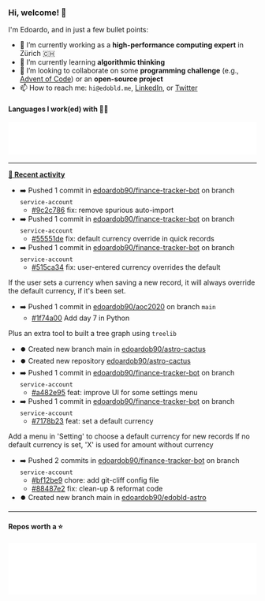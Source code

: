 ### Hi, welcome! 👋 

I'm Edoardo, and in just a few bullet points:

- 🔭 I’m currently working as a **high-performance computing expert** in Zürich 🇨🇭
- 🌱 I’m currently learning **algorithmic thinking**
- 👯 I’m looking to collaborate on some **programming challenge** (e.g., [Advent of Code](https://github.com/edoardob90/aoc2021)) or an **open-source project**
- 📫 How to reach me: `hi@edobld.me`, [LinkedIn](https://linkedin.com/in/edobld), or [Twitter](https://twitter.com/eadweard90)

#### Languages I work(ed) with 👨‍💻

<img src="https://github.com/edoardob90/edoardob90/blob/main/.cache/languages.svg">

---

**[📰 Recent activity](https://github.com/edoardob90)**
* ➡️ Pushed 1 commit in [edoardob90/finance-tracker-bot](https://github.com/edoardob90/finance-tracker-bot) on branch `service-account`
  * [#9c2c786](https://github.com/edoardob90/finance-tracker-bot/commit/9c2c786) fix: remove spurious auto-import
* ➡️ Pushed 1 commit in [edoardob90/finance-tracker-bot](https://github.com/edoardob90/finance-tracker-bot) on branch `service-account`
  * [#55551de](https://github.com/edoardob90/finance-tracker-bot/commit/55551de) fix: default currency override in quick records
* ➡️ Pushed 1 commit in [edoardob90/finance-tracker-bot](https://github.com/edoardob90/finance-tracker-bot) on branch `service-account`
  * [#515ca34](https://github.com/edoardob90/finance-tracker-bot/commit/515ca34) fix: user-entered currency overrides the default

If the user sets a currency when saving a new record,
it will always override the default currency, if it&#39;s been set.
* ➡️ Pushed 1 commit in [edoardob90/aoc2020](https://github.com/edoardob90/aoc2020) on branch `main`
  * [#1f74a00](https://github.com/edoardob90/aoc2020/commit/1f74a00) Add day 7 in Python

Plus an extra tool to built a tree graph using `treelib`
* ⏺️ Created new branch main in [edoardob90/astro-cactus](https://github.com/edoardob90/astro-cactus)
* ⏺️ Created new repository  [edoardob90/astro-cactus](https://github.com/edoardob90/astro-cactus)
* ➡️ Pushed 1 commit in [edoardob90/finance-tracker-bot](https://github.com/edoardob90/finance-tracker-bot) on branch `service-account`
  * [#a482e95](https://github.com/edoardob90/finance-tracker-bot/commit/a482e95) feat: improve UI for some settings menu
* ➡️ Pushed 1 commit in [edoardob90/finance-tracker-bot](https://github.com/edoardob90/finance-tracker-bot) on branch `service-account`
  * [#7178b23](https://github.com/edoardob90/finance-tracker-bot/commit/7178b23) feat: set a default currency

Add a menu in &#39;Setting&#39; to choose a default currency for new records
If no default currency is set, &#39;X&#39; is used for amount without currency
* ➡️ Pushed 2 commits in [edoardob90/finance-tracker-bot](https://github.com/edoardob90/finance-tracker-bot) on branch `service-account`
  * [#bf12be9](https://github.com/edoardob90/finance-tracker-bot/commit/bf12be9) chore: add git-cliff config file
  * [#88487e2](https://github.com/edoardob90/finance-tracker-bot/commit/88487e2) fix: clean-up &amp; reformat code
* ⏺️ Created new branch main in [edoardob90/edobld-astro](https://github.com/edoardob90/edobld-astro)


---

#### Repos worth a ⭐

<img src="https://github.com/edoardob90/edoardob90/blob/main/.cache/stars.svg">

<!--
- ⚡ Fun fact: ...
- 🤔 I’m looking for help with ...
- 💬 Ask me about ...
- 🌐 My webpage ...
-->
